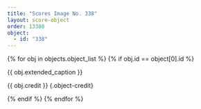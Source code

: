 ```yaml
---
title: "Scores Image No. 338"
layout: score-object
order: 13380
object:
  - id: "338"
---
```


{% for obj in objects.object_list %}
{% if obj.id == object[0].id %}

{{ obj.extended_caption }}

{{ obj.credit }} {.object-credit}

{% endif %}
{% endfor %}
